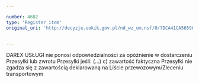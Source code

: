 ```yaml
---

number: 4682
type: 'Register item'
original_uri: 'http://decyzje.uokik.gov.pl/nd_wz_um.nsf/0/7DCA41CA56596AABC1257B7300338FEB?OpenDocument'


---
```


DAREX USŁUGI nie ponosi odpowiedzialności za opóźnienie w dostarczeniu Przesyłki lub zwrotu Przesyłki jeśli: (...) c) zawartość faktyczna Przesyłki nie zgadza się z zawartością deklarowaną na Liście przewozowym/Zleceniu transportowym
